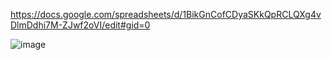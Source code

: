 https://docs.google.com/spreadsheets/d/1BikGnCofCDyaSKkQpRCLQXg4vDlmDdhi7M-ZJwf2oVI/edit#gid=0

![image](https://user-images.githubusercontent.com/6216013/209474041-ec2c3f54-e996-4450-8a58-72ee5dda828c.png)
